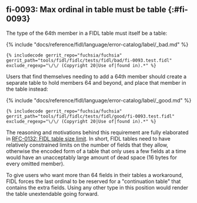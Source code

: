 ## fi-0093: Max ordinal in table must be table {:#fi-0093}

The type of the 64th member in a FIDL table must itself be a table:

{% include "docs/reference/fidl/language/error-catalog/label/_bad.md" %}

```fidl
{% includecode gerrit_repo="fuchsia/fuchsia" gerrit_path="tools/fidl/fidlc/tests/fidl/bad/fi-0093.test.fidl" exclude_regexp="\/\/ (Copyright 20|Use of|found in).*" %}
```

Users that find themselves needing to add a 64th member should create a separate
table to hold members 64 and beyond, and place that member in the table instead:

{% include "docs/reference/fidl/language/error-catalog/label/_good.md" %}

```fidl
{% includecode gerrit_repo="fuchsia/fuchsia" gerrit_path="tools/fidl/fidlc/tests/fidl/good/fi-0093.test.fidl" exclude_regexp="\/\/ (Copyright 20|Use of|found in).*" %}
```

The reasoning and motivations behind this requirement are fully elaborated in
[RFC-0132: FIDL table size limit][rfc-0132]. In short, FIDL tables need to have
relatively constrained limits on the number of fields that they allow, otherwise
the encoded form of a table that only uses a few fields at a time would have an
unacceptably large amount of dead space (16 bytes for every omitted member).

To give users who want more than 64 fields in their tables a workaround, FIDL
forces the last ordinal to be reserved for a "continuation table" that contains
the extra fields. Using any other type in this position would render the table
unextendable going forward.

[rfc-0132]: /docs/contribute/governance/rfcs/0132_fidl_table_size_limit.md
